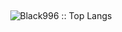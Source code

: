 <br> <p align="center"> <img src="https://github-readme-stats-git-masterrstaa-rickstaa.vercel.app/api/top-langs?username=Black996&layout=compact&langs_count=6&theme=tokyonight&hide=html,css,Dockerfile,scss" alt="Black996 :: Top Langs" /> </p>

